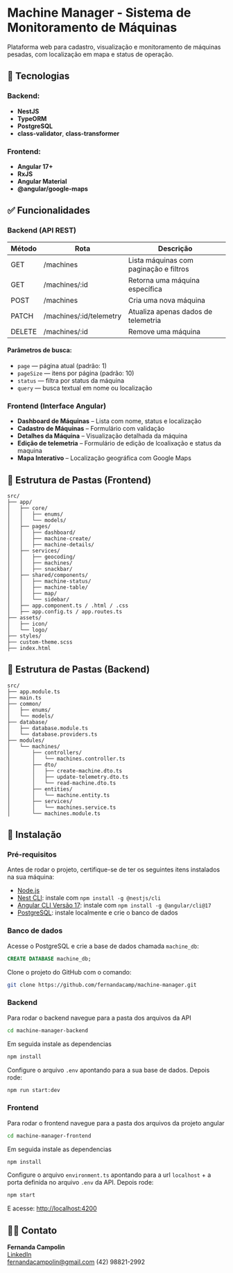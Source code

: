 # Machine Manager - Sistema de Monitoramento de Máquinas

Plataforma web para cadastro, visualização e monitoramento de máquinas pesadas, com localização em mapa e status de operação.

## 🔧 Tecnologias

### Backend:
- **NestJS**
- **TypeORM**
- **PostgreSQL**
- **class-validator**, **class-transformer**

### Frontend:
- **Angular 17+**
- **RxJS**
- **Angular Material**
- **@angular/google-maps**


## ✅ Funcionalidades

### Backend (API REST)

| Método | Rota                     | Descrição                                |
|--------|--------------------------|-------------------------------------------|
| GET    | /machines                | Lista máquinas com paginação e filtros    |
| GET    | /machines/:id            | Retorna uma máquina específica            |
| POST   | /machines                | Cria uma nova máquina                     |
| PATCH  | /machines/:id/telemetry  | Atualiza apenas dados de telemetria       |
| DELETE | /machines/:id            | Remove uma máquina                        |

#### Parâmetros de busca:
- `page` — página atual (padrão: 1)
- `pageSize` — itens por página (padrão: 10)
- `status` — filtra por status da máquina
- `query` — busca textual em nome ou localização

### Frontend (Interface Angular)

- **Dashboard de Máquinas** – Lista com nome, status e localização
- **Cadastro de Máquinas** – Formulário com validação
- **Detalhes da Máquina** – Visualização detalhada da máquina
- **Edição de telemetria** – Formulário de edição de lcoalixação e status da maquina
- **Mapa Interativo** – Localização geográfica com Google Maps


## 📁 Estrutura de Pastas (Frontend)

```
src/
├── app/
│   ├── core/
│   │   ├── enums/
│   │   └── models/
│   ├── pages/
│   │   ├── dashboard/
│   │   ├── machine-create/
│   │   ├── machine-details/
│   ├── services/
│   │   ├── geocoding/
│   │   ├── machines/
│   │   ├── snackbar/
│   ├── shared/components/
│   │   ├── machine-status/
│   │   ├── machine-table/
│   │   ├── map/
│   │   └── sidebar/
│   ├── app.component.ts / .html / .css
│   ├── app.config.ts / app.routes.ts
├── assets/
│   ├── icon/
│   └── logo/
├── styles/
├── custom-theme.scss
├── index.html
```

## 📁 Estrutura de Pastas (Backend)

```
src/
├── app.module.ts
├── main.ts
├── common/                         
│   ├── enums/
│   └── models/
├── database/
│   ├── database.module.ts
│   └── database.providers.ts
├── modules/
│   └── machines/
│       ├── controllers/
│       │   └── machines.controller.ts
│       ├── dto/
│       │   ├── create-machine.dto.ts
│       │   ├── update-telemetry.dto.ts
│       │   └── read-machine.dto.ts
│       ├── entities/
│       │   └── machine.entity.ts
│       ├── services/
│       │   └── machines.service.ts
│       └── machines.module.ts
```



## 🚀 Instalação

### Pré-requisitos

Antes de rodar o projeto, certifique-se de ter os seguintes itens instalados na sua máquina:

- [Node.js](https://nodejs.org/)
- [Nest CLI](https://docs.nestjs.com/cli/overview): instale com `npm install -g @nestjs/cli`
- [Angular CLI Versão 17](https://angular.dev/tools/cli/setup-local): instale com `npm install -g @angular/cli@17`
- [PostgreSQL](https://www.postgresql.org/download/): instale localmente e crie o banco de dados

### Banco de dados

Acesse o PostgreSQL e crie a base de dados chamada `machine_db`:

```sql
CREATE DATABASE machine_db;
```

Clone o projeto do GitHub com o comando:

```bash
git clone https://github.com/fernandacamp/machine-manager.git
```

### Backend
Para rodar o backend navegue para a pasta dos arquivos da API
```bash
cd machine-manager-backend
```

Em seguida instale as dependencias
```bash
npm install
```
Configure o arquivo `.env` apontando para a sua base de dados. Depois rode:
```bash
npm run start:dev
```

### Frontend
Para rodar o frontend navegue para a pasta dos arquivos da projeto angular
```bash
cd machine-manager-frontend
```

Em seguida instale as dependencias
```bash
npm install
```
Configure o arquivo `environment.ts` apontando para a url `localhost` + a porta definida no arquivo `.env` da API. Depois rode:
```bash
npm start
```

E acesse: [http://localhost:4200](http://localhost:4200)



## 👩‍💻 Contato

**Fernanda Campolin**  
[LinkedIn](https://linkedin.com/in/fernanda-campolin)  
fernandacampolin@gmail.com
(42) 98821-2992
